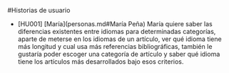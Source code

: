 #Historias de usuario

 - [HU001] [María](personas.md#María Peña) María quiere saber las diferencias existentes entre idiomas para determinadas categorías, aparte de meterse en los idiomas de un artículo, ver qué idioma tiene más longitud y cual usa más referencias bibliográficas, también le gustaría poder escoger una categoría de artículo y saber qué idioma tiene los artículos más desarrollados bajo esos criterios.
